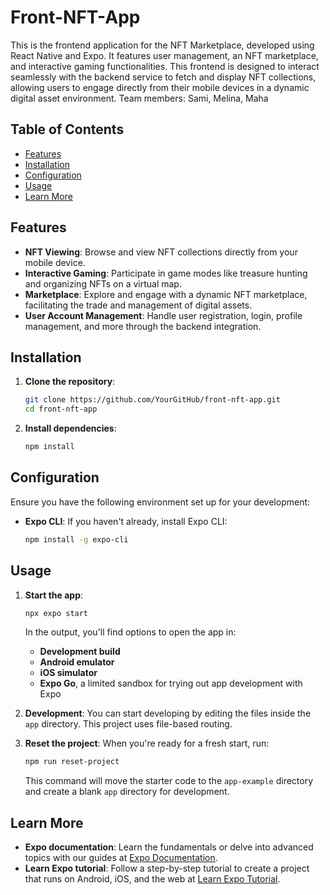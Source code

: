 
# Front-NFT-App

This is the frontend application for the NFT Marketplace, developed using React Native and Expo. It features user management, an NFT marketplace, and interactive gaming functionalities. This frontend is designed to interact seamlessly with the backend service to fetch and display NFT collections, allowing users to engage directly from their mobile devices in a dynamic digital asset environment.
Team members: Sami, Melina, Maha
## Table of Contents

- [Features](#features)
- [Installation](#installation)
- [Configuration](#configuration)
- [Usage](#usage)
- [Learn More](#learn-more)

## Features

- **NFT Viewing**: Browse and view NFT collections directly from your mobile device.
- **Interactive Gaming**: Participate in game modes like treasure hunting and organizing NFTs on a virtual map.
- **Marketplace**: Explore and engage with a dynamic NFT marketplace, facilitating the trade and management of digital assets.
- **User Account Management**: Handle user registration, login, profile management, and more through the backend integration.

## Installation

1. **Clone the repository**:
    ```bash
    git clone https://github.com/YourGitHub/front-nft-app.git
    cd front-nft-app
    ```

2. **Install dependencies**:
    ```bash
    npm install
    ```

## Configuration

Ensure you have the following environment set up for your development:

- **Expo CLI**: If you haven't already, install Expo CLI:
    ```bash
    npm install -g expo-cli
    ```

## Usage

1. **Start the app**:
    ```bash
    npx expo start
    ```
   In the output, you'll find options to open the app in:
   - **Development build**
   - **Android emulator**
   - **iOS simulator**
   - **Expo Go**, a limited sandbox for trying out app development with Expo

2. **Development**:
   You can start developing by editing the files inside the `app` directory. This project uses file-based routing.

3. **Reset the project**:
    When you're ready for a fresh start, run:
    ```bash
    npm run reset-project
    ```
   This command will move the starter code to the `app-example` directory and create a blank `app` directory for development.

## Learn More

- **Expo documentation**: Learn the fundamentals or delve into advanced topics with our guides at [Expo Documentation](https://docs.expo.dev/).
- **Learn Expo tutorial**: Follow a step-by-step tutorial to create a project that runs on Android, iOS, and the web at [Learn Expo Tutorial](https://docs.expo.dev/tutorial/).

